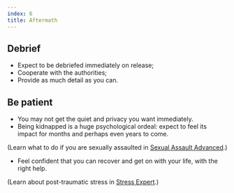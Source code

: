 ```yaml
---
index: 6
title: Aftermath
---
```

## Debrief

*	Expect to be debriefed immediately on release; 
*	Cooperate with the authorities;
*	Provide as much detail as you can.

## Be patient

*	You may not get the quiet and privacy you want immediately. 
*	Being kidnapped is a huge psychological ordeal: expect to feel its impact for months and perhaps even years to come. 

(Learn what to do if you are sexually assaulted in [Sexual Assault Advanced](umbrella://operations/sexual-assault/advanced).)

*	Feel confident that you can recover and get on with your life, with the right help.

(Learn about post-traumatic stress in [Stress Expert](umbrella://personal/stress/expert).)